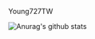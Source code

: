 Young727TW


![Anurag's github stats](https://github-readme-stats.vercel.app/api?username=Young727TW&show_icons=true&theme=radical)
